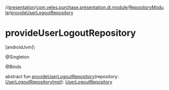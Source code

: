 //[presentation](../../../index.md)/[com.veles.purchase.presentation.di.module](../index.md)/[RepositoryModule](index.md)/[provideUserLogoutRepository](provide-user-logout-repository.md)

# provideUserLogoutRepository

[androidJvm]\

@Singleton

@Binds

abstract fun [provideUserLogoutRepository](provide-user-logout-repository.md)(repository: [UserLogoutRepositoryImpl](../../../../data/data/com.veles.purchase.data.repository.user.logout/-user-logout-repository-impl/index.md)): [UserLogoutRepository](../../../../domain/domain/com.veles.purchase.domain.repository.user/-user-logout-repository/index.md)
